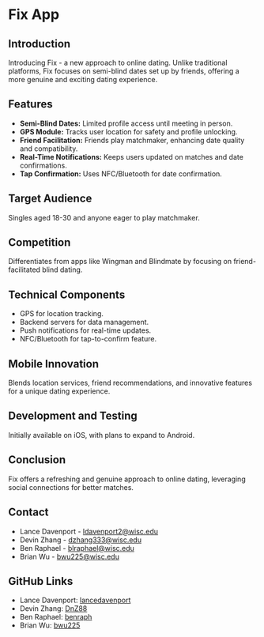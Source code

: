 # Fix App

## Introduction
Introducing Fix - a new approach to online dating. Unlike traditional platforms, Fix focuses on semi-blind dates set up by friends, offering a more genuine and exciting dating experience.

## Features
- **Semi-Blind Dates:** Limited profile access until meeting in person.
- **GPS Module:** Tracks user location for safety and profile unlocking.
- **Friend Facilitation:** Friends play matchmaker, enhancing date quality and compatibility.
- **Real-Time Notifications:** Keeps users updated on matches and date confirmations.
- **Tap Confirmation:** Uses NFC/Bluetooth for date confirmation.

## Target Audience
Singles aged 18-30 and anyone eager to play matchmaker.

## Competition
Differentiates from apps like Wingman and Blindmate by focusing on friend-facilitated blind dating.

## Technical Components
- GPS for location tracking.
- Backend servers for data management.
- Push notifications for real-time updates.
- NFC/Bluetooth for tap-to-confirm feature.

## Mobile Innovation
Blends location services, friend recommendations, and innovative features for a unique dating experience.

## Development and Testing
Initially available on iOS, with plans to expand to Android.

## Conclusion
Fix offers a refreshing and genuine approach to online dating, leveraging social connections for better matches.

## Contact
- Lance Davenport - ldavenport2@wisc.edu
- Devin Zhang - dzhang333@wisc.edu
- Ben Raphael - blraphael@wisc.edu
- Brian Wu - bwu225@wisc.edu

## GitHub Links
- Lance Davenport: [lancedavenport](https://github.com/lancedavenport)
- Devin Zhang: [DnZ88](https://github.com/DnZ88)
- Ben Raphael: [benraph](https://github.com/benraph)
- Brian Wu: [bwu225](https://github.com/bwu225)
